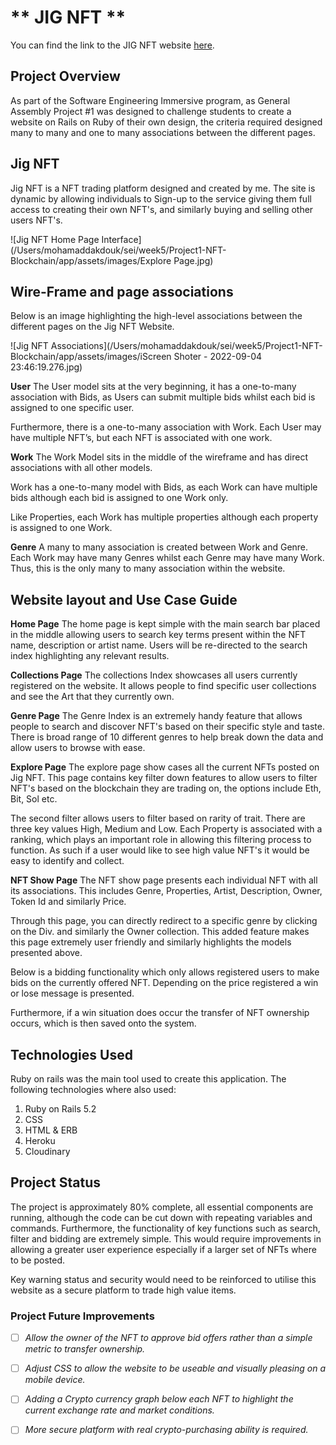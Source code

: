 # ** JIG NFT **

You can find the link to the JIG NFT website [here](https://jig-nft.herokuapp.com/). 

## Project Overview
As part of the Software Engineering Immersive program, as General Assembly Project #1 was designed to challenge students to create a website on Rails on Ruby of their own design, the criteria required designed many to many and one to many associations between the different pages. 

## Jig NFT
Jig NFT is a NFT trading platform designed and created by me. The site is dynamic by allowing individuals to Sign-up to the service giving them full access to creating their own NFT's, and similarly buying and selling other users NFT's. 

![Jig NFT Home Page Interface](/Users/mohamaddakdouk/sei/week5/Project1-NFT-Blockchain/app/assets/images/Explore Page.jpg)

## Wire-Frame and page associations

Below is an image highlighting the high-level associations between the different pages on the Jig NFT Website.

![Jig NFT Associations](/Users/mohamaddakdouk/sei/week5/Project1-NFT-Blockchain/app/assets/images/iScreen Shoter - 2022-09-04 23:46:19.276.jpg)

**User** The User model sits at the very beginning, it has a one-to-many association with Bids, as Users can submit multiple bids whilst each bid is assigned to one specific user. 

Furthermore, there is a one-to-many association with Work. Each User may have multiple NFT’s, but each NFT is associated with one work. 

**Work** The Work Model sits in the middle of the wireframe and has direct associations with all other models. 

Work has a one-to-many model with Bids, as each Work can have multiple bids although each bid is assigned to one Work only. 

Like Properties, each Work has multiple properties although each property is assigned to one Work. 

**Genre** A many to many association is created between Work and Genre. Each Work may have many Genres whilst each Genre may have many Work. Thus, this is the only many to many association within the website. 

## Website layout and Use Case Guide

**Home Page** The home page is kept simple with the main search bar placed in the middle allowing users to search key terms present within the NFT name, description or artist name. Users will be re-directed to the search index highlighting any relevant results. 

**Collections Page** The collections Index showcases all users currently registered on the website. It allows people to find specific user collections and see the Art that they currently own. 

**Genre Page** The Genre Index is an extremely handy feature that allows people to search and discover NFT's based on their specific style and taste. There is broad range of 10 different genres to help break down the data and allow users to browse with ease. 

**Explore Page** The explore page show cases all the current NFTs posted on Jig NFT. This page contains key filter down features to allow users to filter NFT's based on the blockchain they are trading on, the options include Eth, Bit, Sol etc.

The second filter allows users to filter based on rarity of trait. There are three key values High, Medium and Low. Each Property is associated with a ranking, which plays an important role in allowing this filtering process to function. As such if a user would like to see high value NFT's it would be easy to identify and collect. 

**NFT Show Page** The NFT show page presents each individual NFT with all its associations. This includes Genre, Properties, Artist, Description, Owner, Token Id and similarly Price. 

Through this page, you can directly redirect to a specific genre by clicking on the Div. and similarly the Owner collection. This added feature makes this page extremely user friendly and similarly highlights the models presented above. 

Below is a bidding functionality which only allows registered users to make bids on the currently offered NFT. Depending on the price registered a win or lose message is presented. 

Furthermore, if a win situation does occur the transfer of NFT ownership occurs, which is then saved onto the system. 

## Technologies Used ##

Ruby on rails was the main tool used to create this application. The following technologies where also used:

1. Ruby on Rails 5.2
2. CSS 
3. HTML & ERB
4. Heroku
5. Cloudinary


## Project Status

The project is approximately 80% complete, all essential components are running, although the code can be cut down with repeating variables and commands. Furthermore, the functionality of key functions such as search, filter and bidding are extremely simple. This would require improvements in allowing a greater user experience especially if a larger set of NFTs where to be posted. 

Key warning status and security would need to be reinforced to utilise this website as a secure platform to trade high value items.  

### Project Future Improvements 

- [ ] *Allow the owner of the NFT to approve bid offers rather than a simple metric to transfer ownership.*
- [ ] *Adjust CSS to allow the website to be useable and visually pleasing on a mobile device.* 
- [ ] *Adding a Crypto currency graph below each NFT to highlight the current exchange rate and market conditions.*
- [ ] *More secure platform with real crypto-purchasing ability is required.* 



